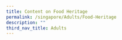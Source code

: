 ```yaml
---
title: Content on Food Heritage
permalink: /singapore/Adults/Food-Heritage
description: ""
third_nav_title: Adults
---
```


